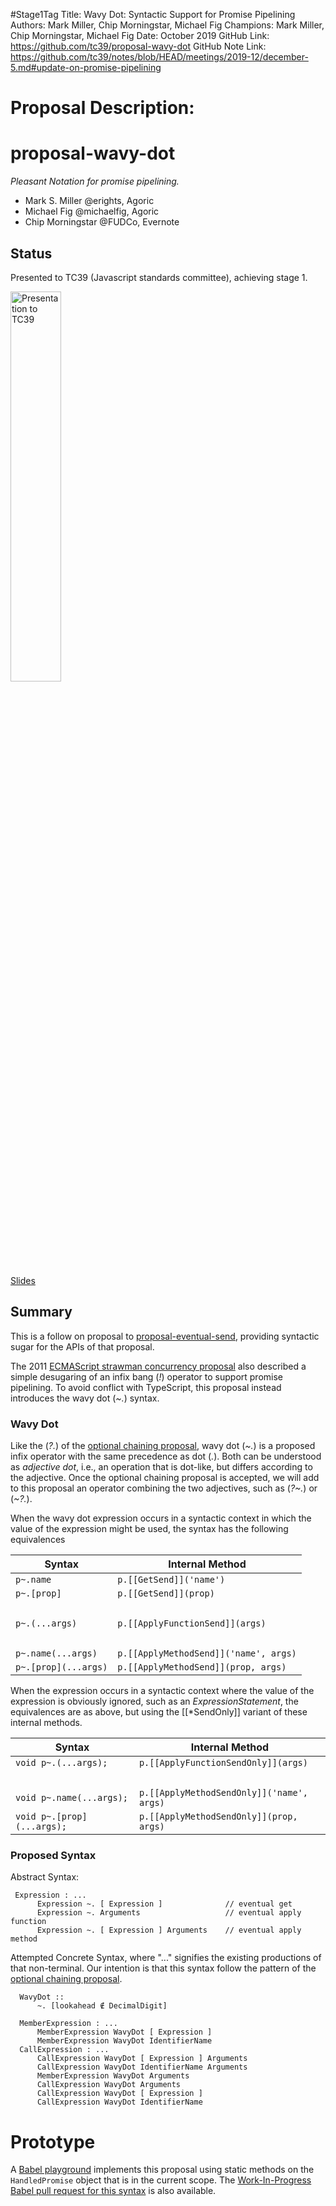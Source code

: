 #Stage1Tag
Title: Wavy Dot: Syntactic Support for Promise Pipelining
Authors: Mark Miller, Chip Morningstar, Michael Fig
Champions: Mark Miller, Chip Morningstar, Michael Fig
Date: October 2019
GitHub Link: https://github.com/tc39/proposal-wavy-dot
GitHub Note Link: https://github.com/tc39/notes/blob/HEAD/meetings/2019-12/december-5.md#update-on-promise-pipelining

# Proposal Description:
# proposal-wavy-dot

*Pleasant Notation for promise pipelining.*

   * Mark S. Miller @erights, Agoric
   * Michael Fig @michaelfig, Agoric
   * Chip Morningstar @FUDCo, Evernote

## Status

Presented to TC39 (Javascript standards committee), achieving stage 1.

[<img src="tildot-miniplayer.png" alt="Presentation to TC39" width="40%">](https://www.youtube.com/watch?v=ikyK3hUJsN8&list=PLzDw4TTug5O0ywHrOz4VevVTYr6Kj_KtW)

[Slides](https://github.com/tc39/agendas/blob/master/2019/10.eventual-op-as-recorded.pdf)

## Summary

This is a follow on proposal to [proposal-eventual-send](https://github.com/Agoric/proposal-eventual-send), providing syntactic sugar for the APIs of that proposal.

The 2011 [ECMAScript strawman concurrency
proposal](https://web.archive.org/web/20161026162206/http://wiki.ecmascript.org/doku.php?id=strawman:concurrency)
also described a simple desugaring of an infix bang (*!*) operator to
support promise pipelining. To avoid conflict with TypeScript, this proposal
instead introduces the wavy dot (*~.*) syntax.


### Wavy Dot

Like the (*?.*) of the [optional chaining proposal](https://tc39.es/proposal-optional-chaining/), wavy dot (*~.*) is a proposed infix operator with the same precedence as dot (*.*). Both can be understood as *adjective dot*, i.e., an operation that is dot-like, but differs according to the adjective. Once the optional chaining proposal is accepted, we will add to this proposal an operator combining the two adjectives, such as (*?~.*) or (*~?.*).

When the wavy dot expression occurs in a syntactic context in which the value of the expression might be used, the syntax has the following equivalences

| Syntax | Internal Method |
| --- | --- |
| `p~.name` | `p.[[GetSend]]('name')` |
| `p~.[prop]` | `p.[[GetSend]](prop)` |
| &nbsp; | &nbsp; |
| `p~.(...args)` | `p.[[ApplyFunctionSend]](args)` |
| &nbsp; | &nbsp; |
| `p~.name(...args)` | `p.[[ApplyMethodSend]]('name', args)`|
| `p~.[prop](...args)` | `p.[[ApplyMethodSend]](prop, args)`|

When the expression occurs in a syntactic context where the value of the expression is obviously ignored, such as an *ExpressionStatement*, the equivalences are as above, but using the [[\*SendOnly]] variant of these internal methods.

| Syntax | Internal Method |
| --- | --- |
| `void p~.(...args);` | `p.[[ApplyFunctionSendOnly]](args)` |
| &nbsp; | &nbsp; |
| `void p~.name(...args);` | `p.[[ApplyMethodSendOnly]]('name', args)`|
| `void p~.[prop](...args);` | `p.[[ApplyMethodSendOnly]](prop, args)`|

### Proposed Syntax

Abstract Syntax:

```
 Expression : ...
      Expression ~. [ Expression ]              // eventual get
      Expression ~. Arguments                   // eventual apply function
      Expression ~. [ Expression ] Arguments    // eventual apply method
```

Attempted Concrete Syntax, where "..." signifies the existing productions of that non-terminal. Our intention is that this syntax follow the pattern of the [optional chaining proposal](https://tc39.es/proposal-optional-chaining/).

```
  WavyDot ::
      ~. [lookahead ∉ DecimalDigit]

  MemberExpression : ...
      MemberExpression WavyDot [ Expression ]
      MemberExpression WavyDot IdentifierName
  CallExpression : ...
      CallExpression WavyDot [ Expression ] Arguments
      CallExpression WavyDot IdentifierName Arguments
      MemberExpression WavyDot Arguments
      CallExpression WavyDot Arguments
      CallExpression WavyDot [ Expression ]
      CallExpression WavyDot IdentifierName
```

# Prototype

A [Babel playground](https://babeljs.io/repl/build/21430/#?browsers=&build=&builtIns=false&spec=false&loose=false&code_lz=PTAEFEDcFMDsBcCuBDANqA5teAoAZgPYEB-AdAEbIBOOIEMCK6yADi6gJ75FkAU5AS3gAaUOQIixyeAEpaYKHCRpQAZzgATbiQrIAXvwJ5R42TiA&debug=false&forceAllTransforms=false&shippedProposals=false&circleciRepo=&evaluate=true&fileSize=false&timeTravel=false&sourceType=module&lineWrap=true&presets=es2015%2Creact%2Cstage-1%2Cstage-2&prettier=false&targets=&version=7.9.0%2Bpr.11487&externalPlugins=) implements this proposal using static methods on the `HandledPromise` object that is in the current scope.  The [Work-In-Progress Babel pull request for this syntax](https://github.com/babel/babel/pull/11487) is also available.
